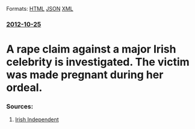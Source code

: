 
Formats: [HTML](/news/2012/10/25/a-rape-claim-against-a-major-irish-celebrity-is-investigated-the-victim-was-made-pregnant-during-her-ordeal.html)  [JSON](/news/2012/10/25/a-rape-claim-against-a-major-irish-celebrity-is-investigated-the-victim-was-made-pregnant-during-her-ordeal.json)  [XML](/news/2012/10/25/a-rape-claim-against-a-major-irish-celebrity-is-investigated-the-victim-was-made-pregnant-during-her-ordeal.xml)  

### [2012-10-25](/news/2012/10/25/index.md)

##### 
# A rape claim against a major Irish celebrity is investigated. The victim was made pregnant during her ordeal. 




### Sources:

1. [Irish Independent](http://www.independent.ie/national-news/gardai-probe-rape-claim-against-major-celebrity-3271951.html)
